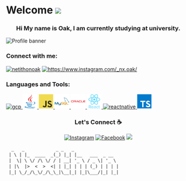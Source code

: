 # Welcome <img src="https://media.giphy.com/media/mGcNjsfWAjY5AEZNw6/giphy.gif" width="50">
<h3 align="center">Hi My name is Oak, I am currently studying at university. </h3> 

![Profile banner](https://i.imgur.com/VNP2tTx.gif)

<h3 align="left">Connect with me:</h3>
<p align="left">
<a href="https://fb.com/netithonoak" target="blank"><img align="center" src="https://raw.githubusercontent.com/rahuldkjain/github-profile-readme-generator/master/src/images/icons/Social/facebook.svg" alt="netithonoak" height="30" width="40" /></a>
<a href="https://instagram.com/_nx.oak/" target="blank"><img align="center" src="https://raw.githubusercontent.com/rahuldkjain/github-profile-readme-generator/master/src/images/icons/Social/instagram.svg" alt="https://www.instagram.com/_nx.oak/" height="30" width="40" /></a>
</p>

<h3 align="left">Languages and Tools:</h3>
<p align="left"> <a href="https://cloud.google.com" target="_blank" rel="noreferrer"> <img src="https://www.vectorlogo.zone/logos/google_cloud/google_cloud-icon.svg" alt="gcp" width="40" height="40"/> </a> <a href="https://www.java.com" target="_blank" rel="noreferrer"> <img src="https://raw.githubusercontent.com/devicons/devicon/master/icons/java/java-original.svg" alt="java" width="40" height="40"/> </a> <a href="https://developer.mozilla.org/en-US/docs/Web/JavaScript" target="_blank" rel="noreferrer"> <img src="https://raw.githubusercontent.com/devicons/devicon/master/icons/javascript/javascript-original.svg" alt="javascript" width="40" height="40"/> </a> <a href="https://www.mysql.com/" target="_blank" rel="noreferrer"> <img src="https://raw.githubusercontent.com/devicons/devicon/master/icons/mysql/mysql-original-wordmark.svg" alt="mysql" width="40" height="40"/> </a> <a href="https://www.oracle.com/" target="_blank" rel="noreferrer"> <img src="https://raw.githubusercontent.com/devicons/devicon/master/icons/oracle/oracle-original.svg" alt="oracle" width="40" height="40"/> </a> <a href="https://reactjs.org/" target="_blank" rel="noreferrer"> <img src="https://raw.githubusercontent.com/devicons/devicon/master/icons/react/react-original-wordmark.svg" alt="react" width="40" height="40"/> </a> <a href="https://reactnative.dev/" target="_blank" rel="noreferrer"> <img src="https://reactnative.dev/img/header_logo.svg" alt="reactnative" width="40" height="40"/> </a> <a href="https://www.typescriptlang.org/" target="_blank" rel="noreferrer"> <img src="https://raw.githubusercontent.com/devicons/devicon/master/icons/typescript/typescript-original.svg" alt="typescript" width="40" height="40"/> </a> </p>


<h3 align="center">Let's Connect ☕</h3>
<p align="center"> 
<!--   <a href="https://www.linkedin.com/in/alessio-casolaro-48821220a/" target="_blank"><img src="https://img.shields.io/badge/-LinkedIn-%230077B5?style=for-the-badge&logo=linkedin&logoColor=white"  alt="LinkedIn"></a> -->
<!--   <a href="https://www.alessiocasolaro.it" target="_blank"><img src="https://img.shields.io/badge/website-000000?style=for-the-badge&logo=About.me&logoColor=white"  alt="My Website"></a> -->
  <a href="https://www.instagram.com/_nx.oak" target="_blank"><img src="https://img.shields.io/badge/-Instagram-%23E4405F?style=for-the-badge&logo=instagram&logoColor=white" alt="Instagram"></a>
  <a href="https://www.facebook.com/netithonoak" target="_blank"><img src="https://img.shields.io/badge/-Facebook-%231877F2?style=for-the-badge&logo=gmail&logoColor=white" alt="Facebook"></a>
  <a href = "mailto:netithon4560@gmail.com">
  <img src="https://img.shields.io/badge/-Email-%23333?style=for-the-badge&logo=gmail&logoColor=white" target="_blank">
</a>

</p>

```
  _   _            _ _   _                 
 | \ | |_  ____  _(_) |_| |__   ___  _ __  
 |  \| \ \/ /\ \/ / | __| '_ \ / _ \| '_ \ 
 | |\  |>  <  >  <| | |_| | | | (_) | | | |
 |_| \_/_/\_\/_/\_\_|\__|_| |_|\___/|_| |_|
                                           
```
